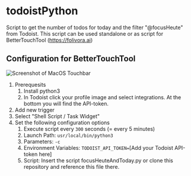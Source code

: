 # todoistPython

Script to get the number of todos for today and the filter "@focusHeute" from Todoist.
This script can be used standalone or as script for BetterTouchTool (https://folivora.ai)

## Configuration for BetterTouchTool

![Screenshot of MacOS Touchbar](https://grilly.github.com/todoistPython/todoistInBetterTouchTool.png)

1. Prerequesits
    1. Install python3
    1. In Todoist click your profile image and select integrations. At the bottom you will find the API-token.
1. Add new trigger
1. Select "Shell Script / Task Widget"
1. Set the following configuration options
    1. Execute script every ```300``` seconds (= every 5 minutes)
    1. Launch Path: ```usr/local/bin/python3```
    1. Parameters: ```-c```
    1. Environment Variables: ```TODOIST_API_TOKEN=```[Add your Todoist API-token here]
    1. Script: Insert the script focusHeuteAndToday.py or clone this repository and reference this file there.
